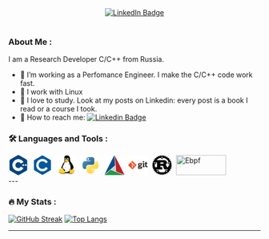 <div id="header" align="center">
  <div id="badges">
    <a href="[your-linkedin-URL](http://linkedin.com/in/xcemaxx)">
      <img src="https://img.shields.io/badge/LinkedIn-blue?style=for-the-badge&logo=linkedin&logoColor=white" alt="LinkedIn Badge"/>
    </a>
  </div>
  <img src="https://komarev.com/ghpvc/?username=xcemaxx&style=flat-square&color=blue" alt=""/>
</div>

### About Me :
I am a Research Developer C/C++ from Russia.
- :telescope: I’m working as a Perfomance Engineer. I make the C/C++ code work fast.
- :penguin: I work with Linux
- :orange_book: I love to study. Look at my posts on Linkedin: every post is a book I read or a course I took.
- :incoming_envelope: How to reach me: [![Linkedin Badge](https://img.shields.io/badge/-xcemaxx-blue?style=flat&logo=Linkedin&logoColor=white)]([[linkedin-url](http://linkedin.com/in/xcemaxx)](http://linkedin.com/in/xcemaxx))

### :hammer_and_wrench: Languages and Tools :
<div>
  <img src="https://github.com/devicons/devicon/blob/master/icons/cplusplus/cplusplus-plain.svg" title="Cpp" alt="Cpp" width="40" height="40"/>&nbsp;
  <img src="https://github.com/devicons/devicon/blob/master/icons/c/c-plain.svg" title="C" **alt="C" width="40" height="40"/>&nbsp;
  <img src="https://github.com/devicons/devicon/blob/master/icons/linux/linux-original.svg" title="Linux" alt="Linux" width="40" height="40"/>&nbsp;
  <img src="https://github.com/devicons/devicon/blob/master/icons/python/python-original.svg" title="Python" alt="Python" width="40" height="40"/>&nbsp;
  <img src="https://github.com/devicons/devicon/blob/master/icons/cmake/cmake-original.svg" title="Cmake" alt="Cmake" width="40" height="40"/>&nbsp;
  <img src="https://github.com/devicons/devicon/blob/master/icons/git/git-original-wordmark.svg" title="Git" **alt="Git" width="40" height="40"/>&nbsp;
  <img src="https://github.com/devicons/devicon/blob/master/icons/rust/rust-original.svg" title="Rust" **alt="Rust" width="40" height="40"/>&nbsp;
  <img src="https://ebpf.io/static/logo-black-98b7a1413b4a74ed961d292cf83da82e.svg" title="Ebpf" **alt="Ebpf" width="100" height="40"/>
</div>
---

### :fire: My Stats :
[![GitHub Streak](http://github-readme-streak-stats.herokuapp.com?user=xcemaxx&theme=dark&background=000000)](https://git.io/streak-stats)
[![Top Langs](https://github-readme-stats.vercel.app/api/top-langs/?username=xcemaxx&layout=compact&theme=vision-friendly-dark)](https://github.com/anuraghazra/github-readme-stats)

---

<!--
**XCemaXX/xcemaxx** is a ✨ _special_ ✨ repository because its `README.md` (this file) appears on your GitHub profile.
https://github.com/ikatyang/emoji-cheat-sheet/blob/master/README.md#animals--nature
-->
